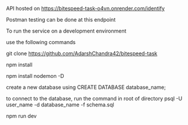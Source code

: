 API hosted on https://bitespeed-task-o4vn.onrender.com/identify

Postman testing can be done at this endpoint

To run the service on a development environment

use the following commands 

git clone https://github.com/AdarshChandra42/bitespeed-task

npm install

npm install nodemon -D

create a new database using
CREATE DATABASE database_name;

to connect to the database, run the command in root of directory
psql -U user_name -d database_name -f schema.sql

npm run dev
